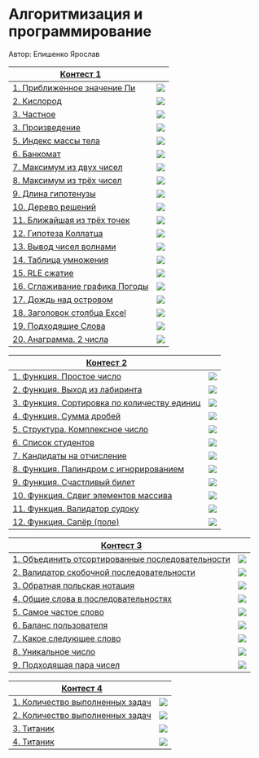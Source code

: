 # Алгоритмизация и программирование

Автор: Епишенко Ярослав

|[Контест 1](https://contest.yandex.ru/contest/52142/problems/) |  |
| --- | :-: |
| [1. Приближенное значение Пи](./contest_01/contest1.cpp) | ![](./img/cpp.png) |
| [2. Кислород](./contest_01/contest2.go) |  ![](./img/go.png) |
| [3. Частное](./contest_01/contest3.cpp) | ![](./img/cpp.png) |
| [3. Произведение](./contest_01/contest4.go) | ![](./img/go.png) |
| [5. Индекс массы тела](./contest_01/contest5.cpp) | ![](./img/cpp.png) |
| [6. Банкомат](./contest_01/contest6.go) | ![](./img/go.png) |
| [7. Максимум из двух чисел](./contest_01/contest7.cpp) | ![](./img/cpp.png) |
| [8. Максимум из трёх чисел](./contest_01/contest8.go) | ![](./img/go.png) |
| [9. Длина гипотенузы](./contest_01/contest9.cpp) | ![](./img/cpp.png) |
| [10. Дерево решений](./contest_01/contest10.cpp) | ![](./img/go.png) |
| [11. Ближайшая из трёх точек](./contest_01/contest11.cpp) | ![](./img/cpp.png) |
| [12. Гипотеза Коллатца](./contest_01/contest12.go) |  ![](./img/go.png) |
| [13. Вывод чисел волнами](./contest_01/contest13.cpp) | ![](./img/cpp.png) |
| [14. Таблица умножения](./contest_01/contest14.go) | ![](./img/go.png) |
| [15. RLE сжатие](./contest_01/contest15.cpp) | ![](./img/cpp.png) |
| [16. Сглаживание графика Погоды](./contest_01/contest16.go) | ![](./img/go.png) |
| [17. Дождь над островом](./contest_01/contest17.go) | ![](./img/go.png) |
| [18. Заголовок столбца Excel](./contest_01/contest18.go) | ![](./img/go.png) |
| [19. Подходящие Слова](./contest_01/contest19.go) | ![](./img/go.png) |
| [20. Анаграмма. 2 числа](./contest_01/contest20.cpp) | ![](./img/go.png) |



|[Контест 2](https://contest.yandex.ru/contest/52676/problems/) |  |
| --- | :-: |
| [1. Функция. Простое число](./contest_02/2contest1.cpp) | ![](./img/cpp.png) |
| [2. Функция. Выход из лабиринта](./contest_02/2contest2.cpp) |  ![](./img/cpp.png) |
| [3. Функция. Сортировка по количеству единиц](./contest_02/2contest3.cpp) | ![](./img/cpp.png) |
| [4. Функция. Сумма дробей](./contest_02/2contest4.cpp) |  ![](./img/cpp.png) |
| [5. Структура. Комплексное число](./contest_02/2contest5.cpp) |  ![](./img/cpp.png) |
| [6. Список студентов](./contest_02/2contest6.cpp) |  ![](./img/cpp.png) |
| [7. Кандидаты на отчисление](./contest_02/2contest7.cpp) |  ![](./img/cpp.png) |
| [8. Функция. Палиндром с игнорированием](./contest_02/2contest8.go) |  ![](./img/go.png) 
| [9. Функция. Счастливый билет](./contest_02/2contest9.go) |  ![](./img/go.png) 
| [10. Функция. Сдвиг элементов массива](./contest_02/2contest10.go) |  ![](./img/go.png) 
| [11. Функция. Валидатор судоку](./contest_02/2contest11.go) |  ![](./img/go.png) |
| [12. Функция. Сапёр (поле)](./contest_02/2contest12.go) |  ![](./img/go.png) |



|[Контест 3](https://contest.yandex.ru/contest/53504/problems/) |  |
| --- | :-: |
| [1. Объединить отсортированные последовательности](./contest_02/3contest1.cpp) | ![](./img/cpp.png) |
| [2. Валидатор скобочной последовательности](./contest_02/3contest2.cpp) |  ![](./img/cpp.png) |
| [3. Обратная польская нотация](./contest_02/3contest3.cpp) | ![](./img/cpp.png) |
| [4. Общие слова в последовательностях](./contest_02/3contest4.cpp) |  ![](./img/cpp.png) |
| [5. Самое частое слово](./contest_02/3contest5.cpp) |  ![](./img/cpp.png) |
| [6. Баланс пользователя](./contest_02/3contest6.cpp) |  ![](./img/cpp.png) |
| [7. Какое следующее слово](./contest_02/3contest7.cpp) |  ![](./img/cpp.png) |
| [8. Уникальное число](./contest_02/3contest8.go) |  ![](./img/go.png) |
| [9. Подходящая пара чисел](./contest_02/3contest9.go) |  ![](./img/go.png) |



|[Контест 4](https://contest.yandex.ru/contest/54625/problems/) |  |
| --- | :-: |
| [1. Количество выполненных задач](./contest_02/4contest1.go) | ![](./img/go.png) |
| [2. Количество выполненных задач](./contest_02/4contest2.cpp) |  ![](./img/cpp.png) |
| [3. Титаник](./contest_02/4contest3.go) | ![](./img/go.png) |
| [4. Титаник](./contest_02/4contest4.cpp) |  ![](./img/cpp.png) |
